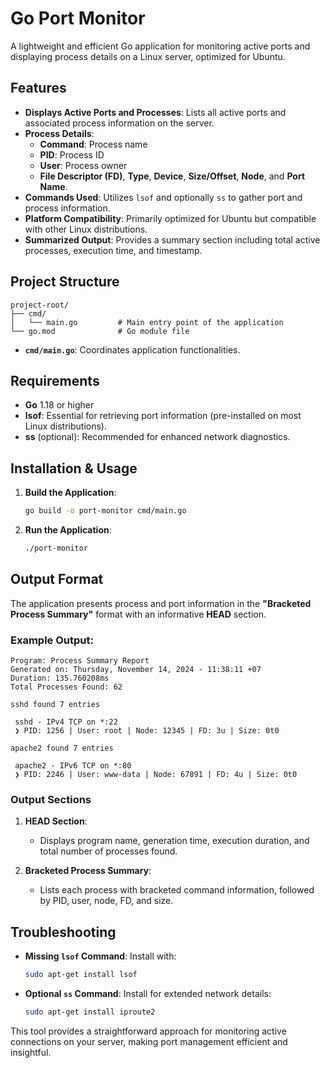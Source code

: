 # Go Port Monitor

A lightweight and efficient Go application for monitoring active ports and displaying process details on a Linux server, optimized for Ubuntu.

## Features

- **Displays Active Ports and Processes**: Lists all active ports and associated process information on the server.
- **Process Details**:
  - **Command**: Process name
  - **PID**: Process ID
  - **User**: Process owner
  - **File Descriptor (FD)**, **Type**, **Device**, **Size/Offset**, **Node**, and **Port Name**.
- **Commands Used**: Utilizes `lsof` and optionally `ss` to gather port and process information.
- **Platform Compatibility**: Primarily optimized for Ubuntu but compatible with other Linux distributions.
- **Summarized Output**: Provides a summary section including total active processes, execution time, and timestamp.

## Project Structure

```plaintext
project-root/
├── cmd/
│   └── main.go         # Main entry point of the application
└── go.mod              # Go module file
```

- **`cmd/main.go`**: Coordinates application functionalities.

## Requirements

- **Go** 1.18 or higher
- **lsof**: Essential for retrieving port information (pre-installed on most Linux distributions).
- **ss** (optional): Recommended for enhanced network diagnostics.

## Installation & Usage

1. **Build the Application**:
   ```bash
   go build -o port-monitor cmd/main.go
   ```

2. **Run the Application**:
   ```bash
   ./port-monitor
   ```

## Output Format

The application presents process and port information in the **"Bracketed Process Summary"** format with an informative **HEAD** section.

### Example Output:
```plaintext
Program: Process Summary Report
Generated on: Thursday, November 14, 2024 - 11:38:11 +07
Duration: 135.760208ms
Total Processes Found: 62

sshd found 7 entries

 sshd - IPv4 TCP on *:22
 ❯ PID: 1256 | User: root | Node: 12345 | FD: 3u | Size: 0t0

apache2 found 7 entries

 apache2 - IPv6 TCP on *:80
 ❯ PID: 2246 | User: www-data | Node: 67891 | FD: 4u | Size: 0t0
```

### Output Sections
1. **HEAD Section**: 
   - Displays program name, generation time, execution duration, and total number of processes found.
   
2. **Bracketed Process Summary**: 
   - Lists each process with bracketed command information, followed by PID, user, node, FD, and size.

## Troubleshooting

- **Missing `lsof` Command**: Install with:
  ```bash
  sudo apt-get install lsof
  ```
- **Optional `ss` Command**: Install for extended network details:
  ```bash
  sudo apt-get install iproute2
  ```

This tool provides a straightforward approach for monitoring active connections on your server, making port management efficient and insightful.
